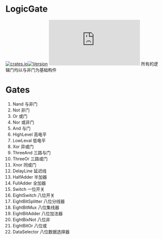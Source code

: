 # LogicGate
[![crates.io](https://img.shields.io/crates/dr/logicgate)](https://crates.io/crates/logicgate)[![Version](https://img.shields.io/crates/v/logicgate)](https://crates.io/crates/logicgate)
[![Matrix](https://img.shields.io/matrix/algori%3Amozilla.org?style=flat)](https://matrix.to/#/#algori:mozilla.org)
所有的逻辑门均以与非门为基础构件
# Gates
1. Nand 与非门
2. Not 非门
3. Or 或门
4. Nor 或非门
5. And 与门
6. HighLevel 高电平
7. LowLeval 低电平
8. Xor 异或门
9. ThreeAnd 三路与门
10. ThreeOr 三路或门
11. Xnor 同或门
12. DelayLine 延迟线
13. HalfAdder 半加器
14. FullAdder 全加器
15. Switch 一位开关
16. EightSwitch 八位开关
17. EightBitSplitter 八位分线器
18. EightBitMux 八位集线器
19. EightBitAdder 八位加法器
20. EightBixNot 八位非
21. EightBitOr 八位或
22. DataSelector 八位数据选择器
